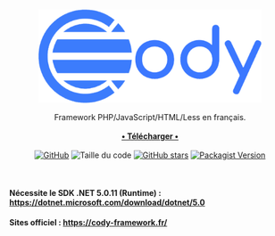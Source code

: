 <br>
<p align="center">
    <img src="https://github.com/TheRake66/Cody/blob/main/images/logo_full.png" alt="logo" width=400>
<p align="center">
Framework PHP/JavaScript/HTML/Less en français.
<br>
<br>
<a href="https://cody-framework.fr/?redirect=telecharger"><b>• Télécharger •</b></a>
<br>
<br>
<a href="https://github.com/TheRake66/Cody/blob/main/LICENSE"><img alt="GitHub" src="https://img.shields.io/github/license/TheRake66/Cody"></a>
<img alt="Taille du code" src="https://img.shields.io/github/languages/code-size/TheRake66/Cody">
<a href="https://github.com/TheRake66/Cody/stargazers"><img alt="GitHub stars" src="https://img.shields.io/github/stars/TheRake66/Cody"></a>
<a href="https://packagist.org/packages/TheRake66/Cody"><img alt="Packagist Version" src="https://img.shields.io/packagist/v/TheRake66/Cody?color=green"></a>
</p>
</p>
<br>


#### Nécessite le SDK .NET 5.0.11 (Runtime) :  https://dotnet.microsoft.com/download/dotnet/5.0
#### Sites officiel : https://cody-framework.fr/